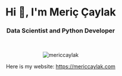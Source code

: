 <h1 align="center">Hi 👋, I'm Meriç Çaylak</h1>
<h3 align="center">Data Scientist and Python Developer</h3>
<br>
<p align="center"> <img src="https://komarev.com/ghpvc/?username=mericcaylak&label=Profile%20views&color=0e75b6&style=flat" alt="mericcaylak" /> </p>
<p align="center">
  Here is my website: <a href="https://mericcaylak.com" target="_blank">https://mericcaylak.com</a>
</p>
